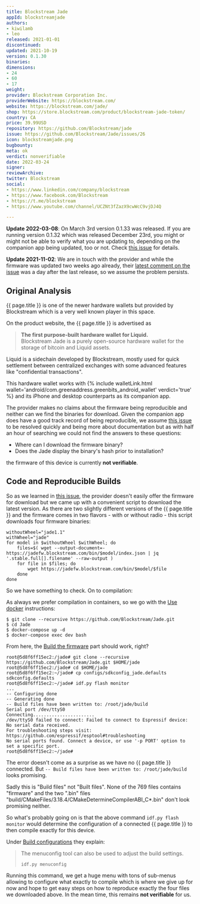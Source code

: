 ```yaml
---
title: Blockstream Jade
appId: blockstreamjade
authors:
- kiwilamb
- leo
released: 2021-01-01
discontinued: 
updated: 2021-10-19
version: 0.1.30
binaries: 
dimensions:
- 24
- 60
- 17
weight: 
provider: Blockstream Corporation Inc.
providerWebsite: https://blockstream.com/
website: https://blockstream.com/jade/
shop: https://store.blockstream.com/product/blockstream-jade-token/
country: CA
price: 39.99USD
repository: https://github.com/Blockstream/jade
issue: https://github.com/Blockstream/Jade/issues/26
icon: blockstreamjade.png
bugbounty: 
meta: ok
verdict: nonverifiable
date: 2022-03-24
signer: 
reviewArchive: 
twitter: Blockstream
social:
- https://www.linkedin.com/company/blockstream
- https://www.facebook.com/Blockstream
- https://t.me/blockstream
- https://www.youtube.com/channel/UCZNt3fZazX9cwWcC9vjDJ4Q

---
```


**Update 2022-03-08**: On March 3rd version 0.1.33 was released. If you are
running version 0.1.32 which was released December 23rd, you might or might not
be able to verify what you are updating to, depending on the companion app being
updated, too or not. Check
[this issue](https://github.com/Blockstream/Jade/issues/26) for details.

**Update 2021-11-02**: We are in touch with the provider and while the firmware
was updated two weeks ago already, their
[latest comment on the issue](https://github.com/Blockstream/Jade/issues/26#issuecomment-947420765)
was a day after the last release, so we assume the problem persists.

## Original Analysis

{{ page.title }} is one of the newer hardware wallets but provided by
Blockstream which is a very well known player in this space.

On the product website, the {{ page.title }} is advertised as

> **The first purpose-built hardware wallet for Liquid.**<br>
  Blockstream Jade is a purely open-source hardware wallet for the storage of
  bitcoin and Liquid assets.

Liquid is a sidechain developed by Blockstream, mostly used for quick settlement
between centralized exchanges with some advanced features like "confidential
transactions".

This hardware wallet works with
{% include walletLink.html wallet='android/com.greenaddress.greenbits_android_wallet' verdict='true' %}
and its iPhone and desktop counterparts as its companion app.

The provider makes no claims about the firmware being reproducible and neither
can we find the binaries for download. Given the companion app does have a good
track record of being reproducible, we assume
[this issue](https://github.com/Blockstream/Jade/issues/26) to be resolved
quickly and being more about documentation but as with half an hour of searching
we could not find the answers to these questions:

* Where can I download the firmware binary?
* Does the Jade display the binary's hash prior to installation?

the firmware of this device is currently **not verifiable**.

## Code and Reproducible Builds

So as we learned in [this issue](https://github.com/Blockstream/Jade/issues/26),
the provider doesn't easily offer the firmware for download but we came up with
a convenient script to download the latest version. As there are two slightly
different versions of the {{ page.title }} and the firmware comes in two
flavors - with or without radio - this script downloads four firmware binaries:

```
withoutWheel="jade1.1"
withWheel="jade"
for model in $withoutWheel $withWheel; do
	files=$( wget --output-document=- https://jadefw.blockstream.com/bin/$model/index.json | jq '.stable.full[].filename' --raw-output )
	for file in $files; do
		wget https://jadefw.blockstream.com/bin/$model/$file
	done
done
```

So we have something to check. On to compilation:

As always we prefer compilation in containers, so we go with the
[Use docker](https://github.com/Blockstream/Jade#use-docker) instructions:

```
$ git clone --recursive https://github.com/Blockstream/Jade.git
$ cd Jade
$ docker-compose up -d
$ docker-compose exec dev bash
```

From here, the
[Build the firmware](https://github.com/Blockstream/Jade#build-the-firmware)
part should work, right?

```
root@5d8f6ff15ec2:/jade# git clone --recursive https://github.com/Blockstream/Jade.git $HOME/jade
root@5d8f6ff15ec2:/jade# cd $HOME/jade
root@5d8f6ff15ec2:~/jade# cp configs/sdkconfig_jade.defaults sdkconfig.defaults
root@5d8f6ff15ec2:~/jade# idf.py flash monitor
...
-- Configuring done
-- Generating done
-- Build files have been written to: /root/jade/build
Serial port /dev/ttyS0
Connecting.......................
/dev/ttyS0 failed to connect: Failed to connect to Espressif device: No serial data received.
For troubleshooting steps visit: https://github.com/espressif/esptool#troubleshooting
No serial ports found. Connect a device, or use '-p PORT' option to set a specific port.
root@5d8f6ff15ec2:~/jade#
```

The error doesn't come as a surprise as we have no {{ page.title }} connected.
But `-- Build files have been written to: /root/jade/build` looks promising.

Sadly this is "Build files" not "Built files". None of the 769 files contains
"firmware" and the two ".bin" files
"build/CMakeFiles/3.18.4/CMakeDetermineCompilerABI_C*.bin" don't look promising
neither.

So what's probably going on is that the above command `idf.py flash monitor`
would determine the configuration of a connected {{ page.title }} to then
compile exactly for this device.

Under [Build configurations](https://github.com/Blockstream/Jade#build-configurations)
they explain:

> The menuconfig tool can also be used to adjust the build settings.
> 
> `idf.py menuconfig`

Running this command, we get a huge menu with tons of sub-menus allowing to
configure what exactly to compile which is where we give up for now and hope
to get easy steps on how to reproduce exactly the four files we downloaded
above. In the mean time, this remains **not verifiable** for us.
